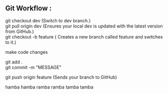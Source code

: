 ## Git Workflow : 

git checkout dev    (Switch to dev branch.)  
git pull origin dev    (Ensures your local dev is updated with the latest version from GitHub.)  
git checkout -b feature    ( Creates a new branch called feature and switches to it.)  

make code changes  

git add .  
git commit -m "MESSAGE"  

git push origin feature		(Sends your branch to GitHub)  


hamba hamba ramba ramba
tamba tamba


